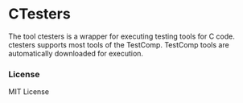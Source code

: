 # CTesters
The tool ctesters is a wrapper for executing testing tools for C code.
ctesters supports most tools of the TestComp. TestComp tools
are automatically downloaded for execution. 

### License
MIT License